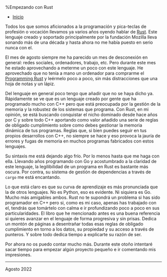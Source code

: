 %Empezando con Rust

- [Inicio](../index.html)

Todos los que somos aficionados a la programación y pica-teclas de profesión o
vocación llevamos ya varios años oyendo hablar de
[Rust](https://rust-lang.org). Este lenguaje creado y soportado principalmente
por la fundación Mozilla lleva sonando más de una década y hasta ahora no me
había puesto en serio nunca con el.

El mes de agosto siempre me ha parecido un mes de desconexión en general: redes
sociales, ordenadores, trabajo, etc. Pero durante este mes he estado
aprovechando a meterme un poco con este lenguaje. He aprovechado que no tenía a
mano un ordenador para comprarme el [Programming
Rust](https://www.oreilly.com/library/view/programming-rust-2nd/9781492052586/)
y leérmelo poco a poco, sin más distracciones que una hoja de notas y un lápiz. 

Del lenguaje en general poco tengo que añadir que no se haya dicho
ya. Rápidamente se ve que es un lenguaje creado por gente que ha programado
mucho con C++ pero que está preocupada por la gestión de la memoria y la
robustez de los sistemas que programa. Con Rust, en mi opinión, se está buscando
conquistar el nicho dominado desde hace años por C y sobre todo C++ aportando
como valor añadido una serie de reglas de obligado cumplimiento sobre como debes
gestionar la memoria dinámica de tus programas. Reglas que, si bien puedes
seguir en tus propios desarrollos con C++, no siempre se hace y eso provoca la
jauría de errores y fugas de memoria en muchos programas fabricados con estos
lenguajes. 

Su sintaxis me está dejando algo frío. Por lo menos hasta que me haga con
ella. Llevando años programando con Go y acostumbrado a la claridad de este
lenguaje, la legilibilidad de un programa en Rust es bastante más oscura. Por
contra, su sistema de gestión de dependencias a través de `cargo` me está
encantando. 

Lo que está claro es que su curva de aprendizaje es más pronunciada que la de
otros lenguajes. No es Python, eso es evidente. Ni siquiera es Go. Mucho más
amigables ambos. Rust no te supondrá un problema si has sido programador en C++
pero si, como es mi caso, apenas has trabajado con el, tendrás que tomártelo con
calma e ir profundizando poco a poco en sus particularidades. El libro que he
mencionado antes es una buena referencia si quieres avanzar en el lenguaje de
forma progresiva y sin prisas. Dedica un montón de páginas a desentrañar todas
esas reglas de obligado cumplimiento en torno a los datos, su propiedad y su
acceso a través de punteros. Y sobre todo dedica tiempo a explicarte su razón de
ser.

Por ahora no os puedo contar mucho más. Durante este otoño intentaré sacar
tiempo para empezar algún proyecto pequeño e ir comentando mis impresiones.

---

Agosto 2022
